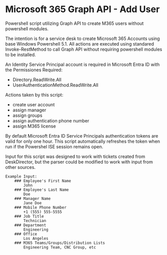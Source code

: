 # Microsoft 365 Graph API - Add User
Powershell script utilizing Graph API to create M365 users without powershell modules.

The intention is for a service desk to create Microsoft 365 Accounts using base Windows Powershell 5.1.
All actions are executed using standared Invoke-RestMethod to call Graph API without requiring powershell modules to be installed.
      
An Identity Service Principal account is required in Microsoft Entra ID with the Permissiones Required:
  <ul>
    <li>Directory.ReadWrite.All</li>
    <li>UserAuthenticationMethod.ReadWrite.All</li>
</ul>
      
Actions taken by this script:
<ul>
  <li>create user account</li>
  <li>assign manager</li>
  <li>assign groups</li>
  <li>assign authentication phone number</li>
  <li>assign M365 license</li>
</ul>
By default Microsoft Entra ID Service Principals authentication tokens are valid for only one hour.
This script automatically refreshes the token when run if the Powershel ISE session remains open.

Input for this script was designed to work with tickets created from DeskDirector, but the parser could be modified to work with input from other sources.

```
Example Input:  
    ### Employee's First Name  
        John  
    ### Employee's Last Name  
        Doe  
    ### Manager Name  
        Jane Doe  
    ### Mobile Phone Number  
        +1 (555) 555-5555  
    ### Job Title  
        Technician  
    ### Department  
        Engineering  
    ### Office  
        Los Angeles  
    ### M365 Teams/Groups/Distribution Lists  
        Engineering Team, CNC Group, etc  
```

